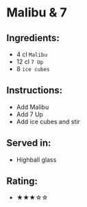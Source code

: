 # Malibu & 7

## Ingredients:
- 4 cl `Malibu`
- 12 cl `7 Up`
- 8 `ice cubes`

## Instructions:
- Add Malibu
- Add 7 Up
- Add ice cubes and stir

## Served in:
- Highball glass

## Rating:
- ★★★☆☆